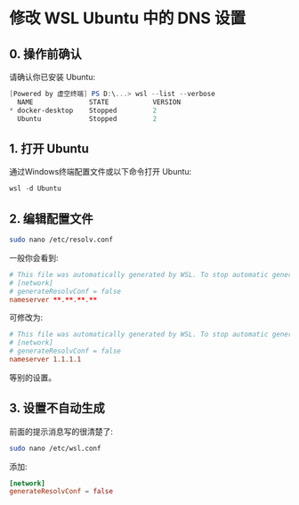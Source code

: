 # 修改 WSL Ubuntu 中的 DNS 设置

## 0. 操作前确认
请确认你已安装 Ubuntu:  
```powershell
[Powered by 虚空终端] PS D:\...> wsl --list --verbose
  NAME              STATE           VERSION
* docker-desktop    Stopped         2
  Ubuntu            Stopped         2
```

## 1. 打开 Ubuntu
通过Windows终端配置文件或以下命令打开 Ubuntu:  
```powershell
wsl -d Ubuntu
```

## 2. 编辑配置文件
```bash
sudo nano /etc/resolv.conf
```
一般你会看到:  
```conf
# This file was automatically generated by WSL. To stop automatic generation of this file, add the following entry to /etc/wsl.conf:
# [network]
# generateResolvConf = false
nameserver **.**.**.**
```
可修改为:  
```conf
# This file was automatically generated by WSL. To stop automatic generation of this file, add the following entry to /etc/wsl.conf:
# [network]
# generateResolvConf = false
nameserver 1.1.1.1
```
等别的设置。

## 3. 设置不自动生成
前面的提示消息写的很清楚了:  
```bash
sudo nano /etc/wsl.conf
```
添加:  
```conf
[network]
generateResolvConf = false
```
